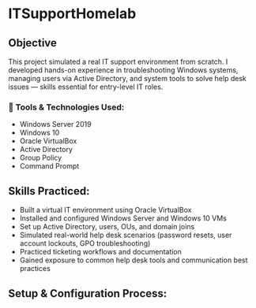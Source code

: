 # ITSupportHomelab
## Objective
This project simulated a real IT support environment from scratch. I developed hands-on experience in troubleshooting Windows systems, managing users via Active Directory, and system tools to solve help desk issues — skills essential for entry-level IT roles.

### 🔧 Tools & Technologies Used:

- Windows Server 2019
- Windows 10
- Oracle VirtualBox
- Active Directory
- Group Policy
- Command Prompt

## Skills Practiced:

- Built a virtual IT environment using Oracle VirtualBox
- Installed and configured Windows Server and Windows 10 VMs
- Set up Active Directory, users, OUs, and domain joins
- Simulated real-world help desk scenarios (password resets, user account lockouts, GPO troubleshooting)
- Practiced ticketing workflows and documentation
- Gained exposure to common help desk tools and communication best practices

 ## Setup & Configuration Process:
